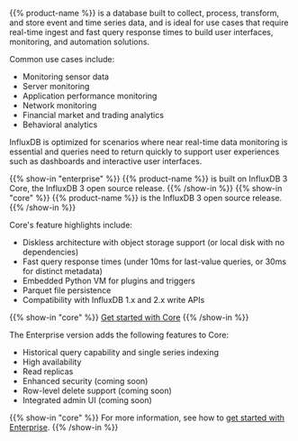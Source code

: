 {{% product-name %}} is a database built to collect, process, transform, and store event and time series data, and is ideal for use cases that require real-time ingest and fast query response times to build user interfaces, monitoring, and automation solutions.

Common use cases include:

- Monitoring sensor data
- Server monitoring
- Application performance monitoring
- Network monitoring
- Financial market and trading analytics
- Behavioral analytics

InfluxDB is optimized for scenarios where near real-time data monitoring is essential and queries need to return quickly to support user experiences such as dashboards and interactive user interfaces.

{{% show-in "enterprise" %}}
{{% product-name %}} is built on InfluxDB 3 Core, the InfluxDB 3 open source release.
{{% /show-in %}}
{{% show-in "core" %}}
{{% product-name %}} is the InfluxDB 3 open source release.
{{% /show-in %}}

Core's feature highlights include:

- Diskless architecture with object storage support (or local disk with no dependencies)
- Fast query response times (under 10ms for last-value queries, or 30ms for distinct metadata)
- Embedded Python VM for plugins and triggers
- Parquet file persistence
- Compatibility with InfluxDB 1.x and 2.x write APIs

{{% show-in "core" %}}
[Get started with Core](/influxdb3/version/get-started/)
{{% /show-in %}}

The Enterprise version adds the following features to Core:

- Historical query capability and single series indexing
- High availability
- Read replicas
- Enhanced security (coming soon)
- Row-level delete support (coming soon)
- Integrated admin UI (coming soon)

{{% show-in "core" %}}
For more information, see how to [get started with Enterprise](/influxdb3/enterprise/get-started/).
{{% /show-in %}}